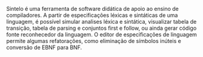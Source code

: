 Sintelo é uma ferramenta de software didática de apoio ao ensino de compiladores. A partir de especificações léxicas e sintáticas de uma linguagem, é possível simular analises léxica e sintática, visualizar tabela de transição, tabela de parsing e conjuntos first e follow, ou ainda gerar código fonte reconhecedor da linguagem. O editor de especificações de linguagem permite algumas refatorações, como eliminação de símbolos inúteis e conversão de EBNF para BNF.